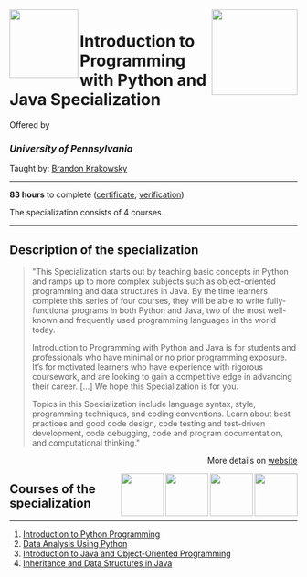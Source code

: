 <a href="https://www.coursera.org/specializations/programming-python-java">
  <img src="/img/Introduction_to_Programming_with_Python_and_Java_Specialization_logo.avif" width="150" align="right">
</a>

<img src="https://upload.wikimedia.org/wikipedia/commons/9/92/UPenn_shield_with_banner.svg" width="120" height="120" align="left">

# Introduction to Programming with Python and Java Specialization

Offered by 
### *University of Pennsylvania*

Taught by: [Brandon Krakowsky](https://www.coursera.org/instructor/brandonkrakowsky)

---

**83 hours** to complete ([certificate](./Certificate/cert.pdf), [verification](verification_link))

The specialization consists of 4 courses. 

---

## Description of the specialization

>"This Specialization starts out by teaching basic concepts in Python and ramps up to more complex subjects such as object-oriented programming and data structures in Java. By the time learners complete this series of four courses, they will be able to write fully-functional programs in both Python and Java, two of the most well-known and frequently used programming languages in the world today.
>
>Introduction to Programming with Python and Java is for students and professionals who have minimal or no prior programming exposure. It’s for motivated learners who have experience with rigorous coursework, and are looking to gain a competitive edge in advancing their career.  \[...\] We hope this Specialization is for you.
>
>Topics in this Specialization include language syntax, style, programming techniques, and coding conventions. Learn about best practices and good code design, code testing and test-driven development, code debugging, code and program documentation, and computational thinking."

<p align="right">More details on <a href="https://www.coursera.org/specializations/programming-python-java">website</a></p>

<a href="course4_homepage">
  <img src="/img/course4_logo" width="75" align="right">
</a>
<a href="course3_homepage">
  <img src="/img/course3_logo" width="75" align="right">
</a>
<a href="course2_homepage">
  <img src="/img/course2_logo" width="75" align="right">
</a>
<a href="course1_homepage">
  <img src="/img/course1_logo" width="75" align="right">
</a>

## Courses of the specialization

---

1. [Introduction to Python Programming](./Introduction%20to%20Python%20Programming)
2. [Data Analysis Using Python](./Data%20Analysis%20Using%20Python)
3. [Introduction to Java and Object-Oriented Programming](./Introduction%20to%20Java%20and%20Object-Oriented%20Programming)
4. [Inheritance and Data Structures in Java](./Inheritance%20and%20Data%20Structures%20in%20Java)
